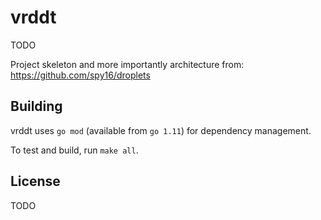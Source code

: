 # vrddt

TODO

Project skeleton and more importantly architecture from: https://github.com/spy16/droplets


## Building

vrddt uses `go mod` (available from `go 1.11`) for dependency management.

To test and build, run `make all`.

## License

TODO
